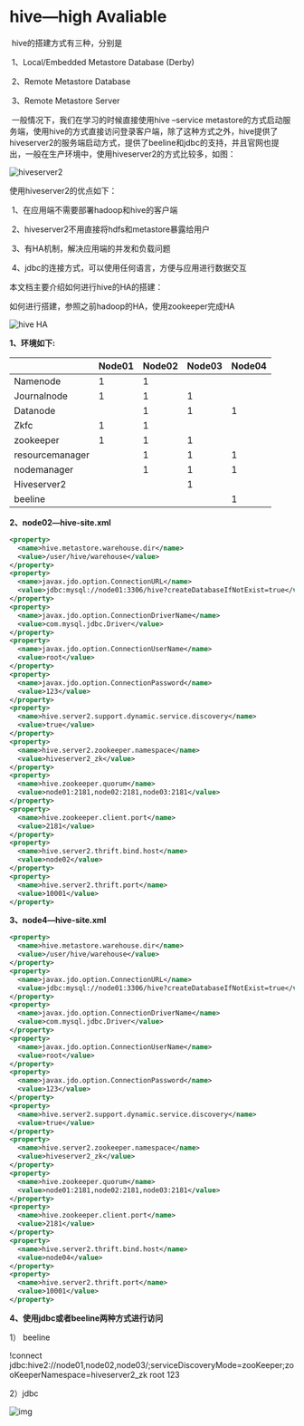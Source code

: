 # hive—high Avaliable

​		hive的搭建方式有三种，分别是

​			1、Local/Embedded Metastore Database (Derby)

​			2、Remote Metastore Database

​			3、Remote Metastore Server

​		一般情况下，我们在学习的时候直接使用hive –service metastore的方式启动服务端，使用hive的方式直接访问登录客户端，除了这种方式之外，hive提供了hiveserver2的服务端启动方式，提供了beeline和jdbc的支持，并且官网也提出，一般在生产环境中，使用hiveserver2的方式比较多，如图：

![hiveserver2](https://github.com/msbbigdata/hive/blob/master/images/hiveserver2.png)

使用hiveserver2的优点如下：

​	1、在应用端不需要部署hadoop和hive的客户端

​	2、hiveserver2不用直接将hdfs和metastore暴露给用户

​	3、有HA机制，解决应用端的并发和负载问题

​	4、jdbc的连接方式，可以使用任何语言，方便与应用进行数据交互

本文档主要介绍如何进行hive的HA的搭建：

如何进行搭建，参照之前hadoop的HA，使用zookeeper完成HA

![hive HA](https://github.com/msbbigdata/hive/blob/master/images/hive%20HA.png)

**1、环境如下:**	

|                 | Node01 | Node02 | Node03 | Node04 |
| --------------- | ------ | ------ | ------ | ------ |
| Namenode        | 1      | 1      |        |        |
| Journalnode     | 1      | 1      | 1      |        |
| Datanode        |        | 1      | 1      | 1      |
| Zkfc            | 1      | 1      |        |        |
| zookeeper       | 1      | 1      | 1      |        |
| resourcemanager |        | 1      | 1      | 1      |
| nodemanager     |        | 1      | 1      | 1      |
| Hiveserver2     |        |        | 1      |        |
| beeline         |        |        |        | 1      |

**2、node02—hive-site.xml**

```xml
<property>  
  <name>hive.metastore.warehouse.dir</name>  
  <value>/user/hive/warehouse</value>  
</property>  
<property>  
  <name>javax.jdo.option.ConnectionURL</name>  
  <value>jdbc:mysql://node01:3306/hive?createDatabaseIfNotExist=true</value>  
</property>  
<property>  
  <name>javax.jdo.option.ConnectionDriverName</name>  
  <value>com.mysql.jdbc.Driver</value>  
</property>     
<property>  
  <name>javax.jdo.option.ConnectionUserName</name>  
  <value>root</value>  
</property>  
<property>  
  <name>javax.jdo.option.ConnectionPassword</name>  
  <value>123</value>  
</property>
<property>
  <name>hive.server2.support.dynamic.service.discovery</name>
  <value>true</value>
</property>
<property>
  <name>hive.server2.zookeeper.namespace</name>
  <value>hiveserver2_zk</value>
</property>
<property>
  <name>hive.zookeeper.quorum</name>
  <value>node01:2181,node02:2181,node03:2181</value>
</property>
<property>
  <name>hive.zookeeper.client.port</name>
  <value>2181</value>
</property>
<property>
  <name>hive.server2.thrift.bind.host</name>
  <value>node02</value>
</property>
<property>
  <name>hive.server2.thrift.port</name>
  <value>10001</value> 
</property>
```

**3、node4—hive-site.xml**

```xml
<property>  
  <name>hive.metastore.warehouse.dir</name>  
  <value>/user/hive/warehouse</value>  
</property>  
<property>  
  <name>javax.jdo.option.ConnectionURL</name>  
  <value>jdbc:mysql://node01:3306/hive?createDatabaseIfNotExist=true</value>  
</property>  
<property>  
  <name>javax.jdo.option.ConnectionDriverName</name>  
  <value>com.mysql.jdbc.Driver</value>  
</property>     
<property>  
  <name>javax.jdo.option.ConnectionUserName</name>  
  <value>root</value>  
</property>  
<property>  
  <name>javax.jdo.option.ConnectionPassword</name>  
  <value>123</value>  
</property>
<property>
  <name>hive.server2.support.dynamic.service.discovery</name>
  <value>true</value>
</property>
<property>
  <name>hive.server2.zookeeper.namespace</name>
  <value>hiveserver2_zk</value>
</property>
<property>
  <name>hive.zookeeper.quorum</name>
  <value>node01:2181,node02:2181,node03:2181</value>
</property>
<property>
  <name>hive.zookeeper.client.port</name>
  <value>2181</value>
</property>
<property>
  <name>hive.server2.thrift.bind.host</name>
  <value>node04</value>
</property>
<property>
  <name>hive.server2.thrift.port</name>
  <value>10001</value> 
</property>
```

**4、使用jdbc或者beeline两种方式进行访问**

1） beeline

!connect jdbc:hive2://node01,node02,node03/;serviceDiscoveryMode=zooKeeper;zooKeeperNamespace=hiveserver2_zk root 123

2）jdbc

![img](file:///C:\Users\seanzhou\AppData\Local\Temp\ksohtml10432\wps10.png) 

​	
